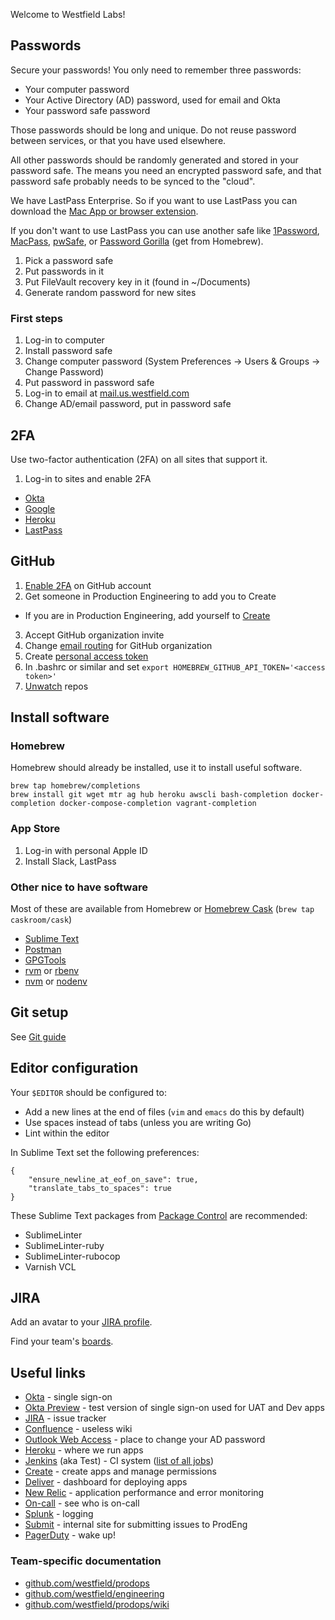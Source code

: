 Welcome to Westfield Labs!

## Passwords

Secure your passwords! You only need to remember three passwords:

- Your computer password
- Your Active Directory (AD) password, used for email and Okta
- Your password safe password

Those passwords should be long and unique. Do not reuse password between services, or that you have used elsewhere.

All other passwords should be randomly generated and stored in your password safe. The means you need an encrypted password safe, and that password safe probably needs to be synced to the "cloud".

We have LastPass Enterprise. So if you want to use LastPass you can download the [Mac App or browser extension](https://lastpass.com/misc_download2.php).

If you don't want to use LastPass you can use another safe like [1Password](https://1password.com/), [MacPass](http://mstarke.github.io/MacPass/), [pwSafe](https://pwsafe.info/mac), or [Password Gorilla](https://github.com/zdia/gorilla/wiki) (get from Homebrew).

1. Pick a password safe
2. Put passwords in it
3. Put FileVault recovery key in it (found in ~/Documents)
4. Generate random password for new sites

### First steps

1. Log-in to computer
2. Install password safe
3. Change computer password (System Preferences -> Users & Groups -> Change Password)
4. Put password in password safe
5. Log-in to email at [mail.us.westfield.com](https://mail.us.westfield.com/)
6. Change AD/email password, put in password safe

## 2FA

Use two-factor authentication (2FA) on all sites that support it.

1. Log-in to sites and enable 2FA
  - [Okta](https://westfieldlabs.okta.com/)
  - [Google](https://drive.google.com/)
  - [Heroku](https://dashboard.heroku.com/)
  - [LastPass](https://lastpass.com/)


## GitHub


1. [Enable 2FA](https://github.com/blog/1614-two-factor-authentication) on GitHub account
2. Get someone in Production Engineering to add you to Create
  - If you are in Production Engineering, add yourself to [Create](https://create.westfield.io/)
3. Accept GitHub organization invite
4. Change [email routing](https://github.com/settings/notifications) for GitHub organization
5. Create [personal access token](https://github.com/settings/tokens)
  1. In .bashrc or similar and set `export HOMEBREW_GITHUB_API_TOKEN='<access token>'` 
6. [Unwatch](https://github.com/watching) repos


## Install software

### Homebrew

Homebrew should already be installed, use it to install useful software.

```
brew tap homebrew/completions
brew install git wget mtr ag hub heroku awscli bash-completion docker-completion docker-compose-completion vagrant-completion
```

### App Store

1. Log-in with personal Apple ID
2. Install Slack, LastPass


### Other nice to have software

Most of these are available from Homebrew or [Homebrew Cask](https://caskroom.github.io/) (`brew tap caskroom/cask`)

- [Sublime Text](https://www.sublimetext.com/3)
- [Postman](https://www.getpostman.com/)
- [GPGTools](https://gpgtools.org/)
- [rvm](https://github.com/rvm/rvm) or [rbenv](https://github.com/rbenv/rbenv)
- [nvm](https://github.com/creationix/nvm) or [nodenv](https://github.com/nodenv/nodenv)

## Git setup

See [Git guide](./Git_Guide.md)

## Editor configuration

Your `$EDITOR` should be configured to:

- Add a new lines at the end of files (`vim` and `emacs` do this by default)
- Use spaces instead of tabs (unless you are writing Go)
- Lint within the editor

In Sublime Text set the following preferences:

```
{
    "ensure_newline_at_eof_on_save": true,
    "translate_tabs_to_spaces": true
}
```

These Sublime Text packages from [Package Control](https://packagecontrol.io/) are recommended:

- SublimeLinter
- SublimeLinter-ruby
- SublimeLinter-rubocop
- Varnish VCL

## JIRA

Add an avatar to your [JIRA profile](https://jira.westfieldlabs.com/secure/ViewProfile.jspa).

Find your team's [boards](https://jira.westfieldlabs.com/secure/ManageRapidViews.jspa).

## Useful links

- [Okta](https://westfieldlabs.okta.com/) - single sign-on
- [Okta Preview](https://westfieldlabs.oktapreview.com/) - test version of single sign-on used for UAT and Dev apps
- [JIRA](https://jira.westfieldlabs.com/) - issue tracker
- [Confluence](https://wiki.westfieldlabs.com/) - useless wiki
- [Outlook Web Access](https://mail.us.westfield.com/) - place to change your AD password
- [Heroku](https://dashboard.heroku.com/) - where we run apps
- [Jenkins](https://test.westfield.io/) (aka Test) - CI system ([list of all jobs](https://test.westfield.io/api/xml?tree=jobs[name]))
- [Create](https://create.westfield.io/) - create apps and manage permissions
- [Deliver](https://deliver.westfield.io/) - dashboard for deploying apps
- [New Relic](https://rpm.newrelic.com/accounts/10589/applications) - application performance and error monitoring
- [On-call](http://pagerduty-service.herokuapp.com/pagerduty) - see who is on-call
- [Splunk](https://westfieldlabs.splunkcloud.com/) - logging
- [Submit](https://submit.westfield.io/) - internal site for submitting issues to ProdEng
- [PagerDuty](https://westfieldlabs.pagerduty.com/) - wake up!

### Team-specific documentation

- [github.com/westfield/prodops](https://github.com/westfield/prodops)
- [github.com/westfield/engineering](https://github.com/westfield/engineering)
- [github.com/westfield/prodops/wiki](https://github.com/westfield/prodops/wiki)

